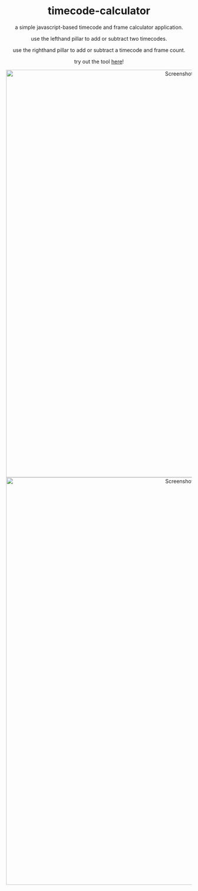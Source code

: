 <div align=center>

# timecode-calculator

a simple javascript-based timecode and frame calculator application.

use the lefthand pillar to add or subtract two timecodes.

use the righthand pillar to add or subtract a timecode and frame count.

try out the tool [here](https://prestonmohr.github.io/timecode-calculator/)!


<img width="1105" alt="Screenshot 2023-07-08 at 9 50 48 PM" src="https://github.com/prestonmohr/timecode-calculator/assets/77995599/6d79601e-6c7e-4bae-8fff-36ed18262285">

<img width="1105" alt="Screenshot 2023-07-08 at 9 52 50 PM" src="https://github.com/prestonmohr/timecode-calculator/assets/77995599/98232f78-5130-47d0-b396-a7296fd68d2e">

</div>
